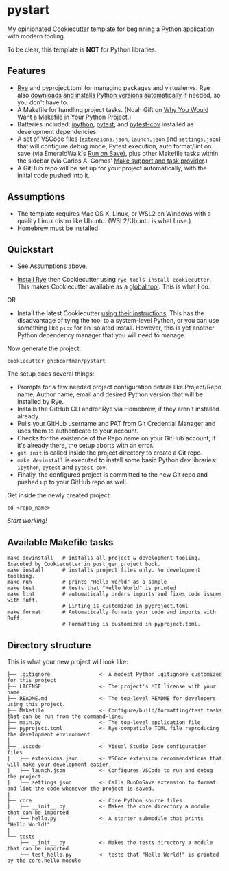 # pystart

My opinionated [Cookiecutter] template for beginning a Python application with modern tooling.

To be clear, this template is **NOT** for Python libraries. 

## Features

* [Rye] and pyproject.toml for managing packages and virtualenvs. Rye also [downloads and installs Python versions automatically](https://rye-up.com/guide/commands/pin/) if needed, so you don't have to.
* A Makefile for handling project tasks. (Noah Gift on [Why You Would Want a Makefile in Your Python Project](https://www.youtube.com/watch?v=Kvxaj6pHeVA&t=624s).)
* Batteries included: [ipython], [pytest], and [pytest-cov] installed as development dependencies.
* A set of VSCode files (`extensions.json`, `launch.json` and `settings.json`) that will configure debug mode, Pytest execution, auto format/lint on save (via EmeraldWalk's [Run on Save]), plus other Makefile tasks within the sidebar (via Carlos A. Gomes' [Make support and task provider].)
* A GitHub repo will be set up for your project automatically, with the initial code pushed into it. 

## Assumptions

* The template requires Mac OS X, Linux, or WSL2 on Windows with a quality Linux distro like Ubuntu. (WSL2/Ubuntu is what I use.)
* [Homebrew must be installed](https://brew.sh).

## Quickstart

* See Assumptions above.

* [Install Rye](https://rye-up.com) then Cookiecutter using `rye tools install cookiecutter`. This makes Cookiecutter available as a [global tool](https://rye-up.com/guide/tools/). This is what I do.

OR

* Install the latest Cookiecutter [using their instructions](https://cookiecutter.readthedocs.io/en/2.6.0/installation.html). This has the disadvantage of tying the tool to a system-level Python, or you can use something like `pipx` for an isolated install. However, this is yet another Python dependency manager that you will need to manage.


Now generate the project:

    cookiecutter gh:bcorfman/pystart

The setup does several things:
  - Prompts for a few needed project configuration details like Project/Repo name, Author name, email and desired Python version that will be installed by Rye.
  - Installs the GitHub CLI and/or Rye via Homebrew, if they aren't installed already.
  - Pulls your GitHub username and PAT from Git Credential Manager and uses them to authenticate to your account.
  - Checks for the existence of the Repo name on your GitHub account; if it's already there, the setup aborts with an error.
  - `git init` is called inside the project directory to create a Git repo.
  - `make devinstall` is executed to install some basic Python dev libraries: `ipython`, `pytest` and `pytest-cov`.
  - Finally, the configured project is committed to the new Git repo and pushed up to your GitHub repo as well. 

Get inside the newly created project:

    cd <repo_name>

_Start working!_

## Available Makefile tasks

    make devinstall   # installs all project & development tooling. Executed by Cookiecutter in post_gen_project hook.
    make install      # installs project files only. No development toolking.
    make run          # prints "Hello World" as a sample
    make test         # tests that "Hello World" is printed
    make lint         # automatically orders imports and fixes code issues with Ruff. 
                      # Linting is customized in pyproject.toml
    make format       # Automatically formats your code and imports with Ruff. 
                      # Formatting is customized in pyproject.toml.

## Directory structure

This is what your new project will look like:

    ├── .gitignore                <- A modest Python .gitignore customized for this project
    ├── LICENSE                   <- The project's MIT license with your name.
    ├── README.md                 <- The top-level README for developers using this project.
    ├── Makefile                  <- Configure/build/formatting/test tasks that can be run from the command-line. 
    ├── main.py                   <- The top-level application file.
    ├── pyproject.toml            <- Rye-compatible TOML file reproducing the development environment
    │    
    ├── .vscode                   <- Visual Studio Code configuration files
    |   ├── extensions.json       <- VSCode extension recommendations that will make your development easier.
    |   ├── launch.json           <- Configures VSCode to run and debug the project.
    |   └── settings.json         <- Calls RunOnSave extension to format and lint the code whenever the project is saved.
    |
    ├── core                      <- Core Python source files
    |   ├── __init__.py           <- Makes the core directory a module that can be imported
    |   └── hello.py              <- A starter submodule that prints "Hello World!"
    |
    └── tests                     
        ├── __init__.py           <- Makes the tests directory a module that can be imported
        └── test_hello.py         <- tests that "Hello World!" is printed by the core.hello module



[Cookiecutter]: https://github.com/audreyr/cookiecutter
[Rye]: https://rye-up.com
[ipython]: https://ipython.org
[pytest]: https://docs.pytest.org/en
[Run on Save]: https://marketplace.visualstudio.com/items?itemName=emeraldwalk.RunOnSave
[Make support and task provider]: https://marketplace.visualstudio.com/items?itemName=carlos-algms.make-task-provider
[pytest-cov]: https://pytest-cov.readthedocs.io/en/latest/readme.html
